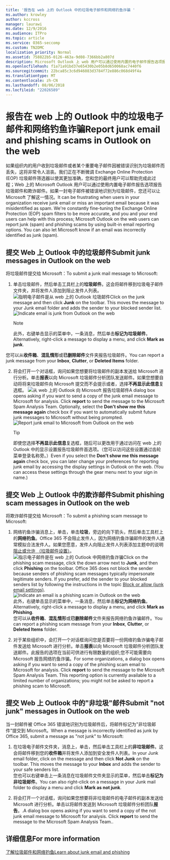 ```yaml
---
title: '报告在 web 上的 Outlook 中的垃圾电子邮件和网络钓鱼诈骗 '
ms.author: krowley
author: kccross
manager: laurawi
ms.date: 12/9/2016
ms.audience: ITPro
ms.topic: article
ms.service: O365-seccomp
ms.custom: TN2DMC
localization_priority: Normal
ms.assetid: 758822b5-0126-463a-9d08-7366bb2a807d
description: Microsoft Outlook 上 web 用户可以通过使用内置的电子邮件报告选项报告垃圾邮件和网络钓鱼诈骗。您还可以让 Microsoft 知道是否电子邮件被错误地标识为垃圾邮件。
ms.openlocfilehash: f1a71a91bd37e65430b2e05b8d650068ac7440f6
ms.sourcegitcommit: 22bca85c3c6d946083d3784f72e886c068d49f4a
ms.translationtype: MT
ms.contentlocale: zh-CN
ms.lasthandoff: 08/06/2018
ms.locfileid: "22026589"
---
```

# <a name="report-junk-email-and-phishing-scams-in-outlook-on-the-web"></a><span data-ttu-id="38433-104">报告在 web 上的 Outlook 中的垃圾电子邮件和网络钓鱼诈骗</span><span class="sxs-lookup"><span data-stu-id="38433-104">Report junk email and phishing scams in Outlook on the web</span></span> 

<span data-ttu-id="38433-p102">如果组织内的用户收到垃圾邮件或者某个重要电子邮件因被错误识别为垃圾邮件而丢失，这将非常令人沮丧。我们正在不断微调 Exchange Online Protection (EOP) 垃圾邮件筛选器以使其更加准确，您和您的最终用户可以帮助完成此过程；Web 上的 Microsoft Outlook 用户可以通过使用内置电子邮件报告选项报告垃圾邮件和欺诈邮件。如果一封电子邮件被错误地识别为垃圾邮件，您还可以让 Microsoft 了解这一情况。</span><span class="sxs-lookup"><span data-stu-id="38433-p102">It can be frustrating when users in your organization receive junk email or miss an important email because it was misidentified as spam. We're constantly fine-tuning the Exchange Online Protection (EOP) spam filters to be more accurate, and you and your end users can help with this process; Microsoft Outlook on the web users can report junk (spam) and phishing scams by using built-in email reporting options. You can also let Microsoft know if an email was incorrectly identified as junk (spam).</span></span>
  
## <a name="submit-junk-messages-in-outlook-on-the-web"></a><span data-ttu-id="38433-108">提交 Web 上 Outlook 中的垃圾邮件</span><span class="sxs-lookup"><span data-stu-id="38433-108">Submit junk messages in Outlook on the web</span></span>

<span data-ttu-id="38433-109">将垃圾邮件提交给 Microsoft：</span><span class="sxs-lookup"><span data-stu-id="38433-109">To submit a junk mail message to Microsoft:</span></span>
  
1. <span data-ttu-id="38433-p103">单击垃圾邮件，然后单击工具栏上的**垃圾邮件**。这会将邮件移到垃圾电子邮件文件夹，并将发件人添加到阻止发件人列表。 ![指明电子邮件是从 web 上的 Outlook 垃圾邮件](media/a10ae792-aab6-4374-a041-6c3f732eb2e3.png)</span><span class="sxs-lookup"><span data-stu-id="38433-p103">Click on the junk message and then click **Junk** on the toolbar. This moves the message to your Junk email folder and adds the sender to your blocked sender list.  ![Indicate email is junk from Outlook on the web](media/a10ae792-aab6-4374-a041-6c3f732eb2e3.png)</span></span>
  
    > [!NOTE]
    > <span data-ttu-id="38433-113">此外，右键单击显示的菜单中，一条消息，然后单击**标记为垃圾邮件**。</span><span class="sxs-lookup"><span data-stu-id="38433-113">Alternatively, right-click a message to display a menu, and click **Mark as junk**.</span></span> 
  
<span data-ttu-id="38433-114">您可以从**收件箱**、**混乱情形**或**已删除邮件**文件夹报告垃圾邮件。</span><span class="sxs-lookup"><span data-stu-id="38433-114">You can report a junk message from your **Inbox**, **Clutter**, or **Deleted Items** folder.</span></span> 
  
2. <span data-ttu-id="38433-p104">将会打开一个对话框，询问如果您想要将垃圾邮件的副本发送给 Microsoft 进行分析。单击**报表**以向 Microsoft 垃圾邮件分析团队发送邮件。如果您想要自动将将来垃圾邮件向 Microsoft 提交而不会提示或者，选择**不再显示此信息**复选框。 ![从 web 上的 Outlook 向 Microsoft 报告垃圾邮件](media/e8d3a9f9-6eb6-4309-ba6d-643dffdb6a33.png)</span><span class="sxs-lookup"><span data-stu-id="38433-p104">A dialog box opens asking if you want to send a copy of the junk email message to Microsoft for analysis. Click **report** to send the message to the Microsoft Spam Analysis Team. Optionally, select the **Don't show me this message again** check box if you want to automatically submit future junk messages to Microsoft without being prompted.  ![Report junk email to Microsoft from Outlook on the web](media/e8d3a9f9-6eb6-4309-ba6d-643dffdb6a33.png)</span></span>
  
    > [!TIP]
    > <span data-ttu-id="38433-p105">即使您选择**不再显示此信息**复选框，随后可以更改用于通过访问在 web 上的 Outlook 中的显示设置报告垃圾邮件首选项。（您可以访问这些设置通过齿轮菜单登录名称旁。）</span><span class="sxs-lookup"><span data-stu-id="38433-p105">Even if you select the **Don't show me this message again** check box, you can later change your preferences for reporting junk email by accessing the display settings in Outlook on the web. (You can access these settings through the gear menu next to your sign in name.)</span></span> 
  
## <a name="submit-phishing-scam-messages-in-outlook-on-the-web"></a><span data-ttu-id="38433-121">提交 Web 上 Outlook 中的欺诈邮件</span><span class="sxs-lookup"><span data-stu-id="38433-121">Submit phishing scam messages in Outlook on the web</span></span>

<span data-ttu-id="38433-122">将欺诈邮件提交给 Microsoft：</span><span class="sxs-lookup"><span data-stu-id="38433-122">To submit a phishing scam message to Microsoft:</span></span>
  
1. <span data-ttu-id="38433-p106">网络钓鱼诈骗消息上，单击，单击**垃圾**，旁边的向下箭头，然后单击工具栏上的**网络钓鱼**。Office 365 不会阻止发件人，因为网络钓鱼诈骗邮件的发件人通常模拟合法发件人。如果您愿意，发件人向阻止发件人列表添加主题中的说明[阻止或允许 （垃圾邮件设置）](https://go.microsoft.com/fwlink/?LinkId=627572)。![指示电子邮件是在 web 上的 Outlook 中网络钓鱼诈骗](media/959bb577-341c-41ee-a159-e46600b2cf8a.png)</span><span class="sxs-lookup"><span data-stu-id="38433-p106">Click on the phishing scam message, click the down arrow next to **Junk**, and then click **Phishing** on the toolbar. Office 365 does not block the sender because senders of phishing scam messages typically impersonate legitimate senders. If you prefer, add the sender to your blocked senders list by following the instructions in the topic [Block or allow (junk email settings)](https://go.microsoft.com/fwlink/?LinkId=627572). ![Indicate an email is a phishing scam in Outlook on the web](media/959bb577-341c-41ee-a159-e46600b2cf8a.png)</span></span></br><span data-ttu-id="38433-127">此外，右键单击显示的菜单中，一条消息，然后单击**标记为网络钓鱼**。</span><span class="sxs-lookup"><span data-stu-id="38433-127">Alternatively, right-click a message to display a menu, and click **Mark as Phishing**.</span></span></br><span data-ttu-id="38433-128">您可以从**收件箱**、**混乱情形**或**已删除邮件**文件夹报告网络钓鱼诈骗邮件。</span><span class="sxs-lookup"><span data-stu-id="38433-128">You can report a phishing scam message from your **Inbox**, **Clutter**, or **Deleted Items** folder.</span></span> 
  
2. <span data-ttu-id="38433-p107">对于某些组织中，会打开一个对话框询问您是否要将一份网络钓鱼诈骗电子邮件发送给 Microsoft 进行分析。单击**报表**以向 Microsoft 垃圾邮件分析团队发送邮件。此报告的选项在当前可供进行有限数量的组织;您不可能需要向 Microsoft 报告网络钓鱼诈骗。</span><span class="sxs-lookup"><span data-stu-id="38433-p107">For some organizations, a dialog box opens asking if you want to send a copy of the phishing scam email to Microsoft for analysis. Click **report** to send the message to the Microsoft Spam Analysis Team. This reporting option is currently available to a limited number of organizations; you might not be asked to report a phishing scam to Microsoft.</span></span> 
    
## <a name="submit-not-junk-messages-in-outlook-on-the-web"></a><span data-ttu-id="38433-132">提交 Web 上 Outlook 中的"非垃圾"邮件</span><span class="sxs-lookup"><span data-stu-id="38433-132">Submit "not junk" messages in Outlook on the web</span></span>

<span data-ttu-id="38433-133">当一封邮件被 Office 365 错误地识别为垃圾邮件后，将邮件标记为"非垃圾邮件"提交到 Microsoft。</span><span class="sxs-lookup"><span data-stu-id="38433-133">When a message is incorrectly identified as junk by Office 365, submit a message as "not junk" to Microsoft:</span></span>
  
1. <span data-ttu-id="38433-p108">在垃圾电子邮件文件夹，消息上，单击，然后单击工具栏上的**非垃圾邮件**。这会将邮件移到您的**收件箱**并将发件人添加到安全发件人列表。</span><span class="sxs-lookup"><span data-stu-id="38433-p108">In your Junk email folder, click on the message and then click **Not Junk** on the toolbar. This moves the message to your **Inbox** and adds the sender to your safe senders list. </span></span></br><span data-ttu-id="38433-136">您也可以右键单击上一条消息在垃圾邮件文件夹显示的菜单，然后单击**标记为非垃圾邮件**。</span><span class="sxs-lookup"><span data-stu-id="38433-136">You can also right-click on a message in your Junk mail folder to display a menu and click **Mark as not junk**.</span></span> 
  
2. <span data-ttu-id="38433-p109">将会打开一个对话框，询问如果您想要将非垃圾邮件的电子邮件的副本发送给 Microsoft 进行分析。单击以将邮件发送到 Microsoft 垃圾邮件分析团队**报告**。.</span><span class="sxs-lookup"><span data-stu-id="38433-p109">A dialog box opens asking if you want to send a copy of the not junk email message to Microsoft for analysis. Click **report** to send the message to the Microsoft Spam Analysis Team..</span></span> 
    
## <a name="for-more-information"></a><span data-ttu-id="38433-139">详细信息</span><span class="sxs-lookup"><span data-stu-id="38433-139">For more information</span></span>

[<span data-ttu-id="38433-140">了解垃圾邮件和网络钓鱼</span><span class="sxs-lookup"><span data-stu-id="38433-140">Learn about junk email and phishing</span></span>](https://go.microsoft.com/fwlink/p/?LinkId=270068)
  
  

